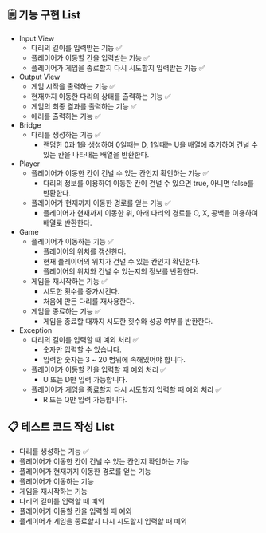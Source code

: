 ## 🗒️ **기능 구현 List**

- Input View
    - 다리의 길이를 입력받는 기능 ✅
    - 플레이어가 이동할 칸을 입력받는 기능 ✅
    - 플레이어가 게임을 종료할지 다시 시도할지 입력받는 기능 ✅
- Output View
    - 게임 시작을 출력하는 기능 ✅
    - 현재까지 이동한 다리의 상태를 출력하는 기능 ✅
    - 게임의 최종 결과를 출력하는 기능 ✅
    - 에러를 출력하는 기능 ✅
- Bridge
    - 다리를 생성하는 기능 ✅
        - 랜덤한 0과 1을 생성하여 0일때는 D, 1일때는 U을 배열에 추가하여 건널 수 있는 칸을 나타내는 배열을 반환한다.
- Player
    - 플레이어가 이동한 칸이 건널 수 있는 칸인지 확인하는 기능 ✅
        - 다리의 정보를 이용하여 이동한 칸이 건널 수 있으면 true, 아니면 false를 반환한다.
    - 플레이어가 현재까지 이동한 경로를 얻는 기능 ✅
        - 플레이어가 현재까지 이동한 위, 아래 다리의 경로를 O, X, 공백을 이용하여 배열로 반환한다.
- Game
    - 플레이어가 이동하는 기능 ✅
        - 플레이어의 위치를 갱신한다.
        - 현재 플레이어의 위치가 건널 수 있는 칸인지 확인한다.
        - 플레이어의 위치와 건널 수 있는지의 정보를 반환한다.
    - 게임을 재시작하는 기능 ✅
        - 시도한 횟수를 증가시킨다.
        - 처음에 만든 다리를 재사용한다.
    - 게임을 종료하는 기능 ✅
        - 게임을 종료할 때까지 시도한 횟수와 성공 여부를 반환한다.
- Exception
    - 다리의 길이를 입력할 때 예외 처리 ✅
        - 숫자만 입력할 수 있습니다.
        - 입력한 숫자는 3 ~ 20 범위에 속해있어야 합니다.
    - 플레이어가 이동할 칸을 입력할 때 예외 처리 ✅
        - U 또는 D만 입력 가능합니다.
    - 플레이어가 게임을 종료할지 다시 시도할지 입력할 때 예외 처리 ✅
        - R 또는 Q만 입력 가능합니다.

## 📋 **테스트 코드 작성 List**

- 다리를 생성하는 기능 ✅
- 플레이어가 이동한 칸이 건널 수 있는 칸인지 확인하는 기능
- 플레이어가 현재까지 이동한 경로를 얻는 기능
- 플레이어가 이동하는 기능
- 게임을 재시작하는 기능
- 다리의 길이를 입력할 때 예외
- 플레이어가 이동할 칸을 입력할 때 예외
- 플레이어가 게임을 종료할지 다시 시도할지 입력할 때 예외
